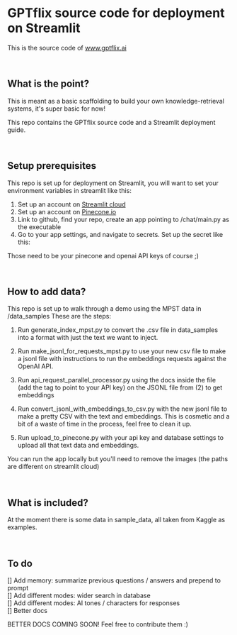 # GPTflix source code for deployment on Streamlit

This is the source code of www.gptflix.ai

</br>

## What is the point?

This is meant as a basic scaffolding to build your own knowledge-retrieval systems, it's super basic for now! 

This repo contains the GPTflix source code and a Streamlit deployment guide.

</br>

## Setup prerequisites

This repo is set up for deployment on Streamlit, you will want to set your environment variables in streamlit like this:

1. Set up an account on [Streamlit cloud](https://share.streamlit.io/signup)
2. Set up an account on [Pinecone.io](https://app.pinecone.io/)
2. Link to github, find your repo, create an app pointing to /chat/main.py as the executable
3. Go to your app settings, and navigate to secrets. Set up the secret like this:



[//]: # ([API_KEYS]
pinecone = "xxxxxxx"
openai = "xxxxx")


Those need to be your pinecone and openai API keys of course ;)

</br>

## How to add data?
This repo is set up to walk through a demo using the MPST data in /data_samples
These are the steps:

1. Run generate_index_mpst.py to convert the .csv file in data_samples into a format with just the text we want to inject.

2. Run make_jsonl_for_requests_mpst.py to use your new csv file to make a jsonl file with instructions to run the embeddings requests against the OpenAI API.

3. Run api_request_parallel_processor.py using the docs inside the file (add the tag to point to your API key) on the JSONL file from (2) to get embeddings

4. Run convert_jsonl_with_embeddings_to_csv.py with the new jsonl file to make a pretty CSV with the text and embeddings. This is cosmetic and a bit of a waste of time in the process, feel free to clean it up.

5. Run upload_to_pinecone.py with your api key and database settings to upload all that text data and embeddings.

You can run the app locally but you'll need to remove the images (the paths are different on streamlit cloud)

</br>

## What is included?

At the moment there is some data in sample_data, all taken from Kaggle as examples. 

</br>

## To do

[] Add memory: summarize previous questions / answers and prepend to prompt </br>
[] Add different modes: wider search in database </br>
[] Add different modes: AI tones / characters for responses </br>
[] Better docs </br>


BETTER DOCS COMING SOON! Feel free to contribute them :)
